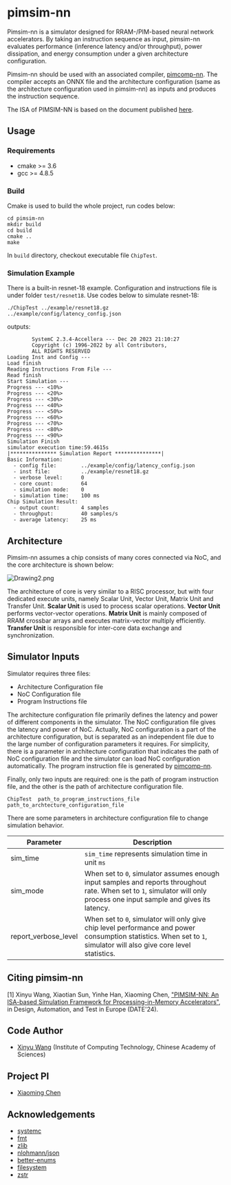 # pimsim-nn

Pimsim-nn is a simulator designed for RRAM-/PIM-based neural network accelerators. By taking an instruction sequence as input, pimsim-nn evaluates performance (inference latency and/or throughput), power dissipation, and energy consumption under a given architecture configuration.

Pimsim-nn should be used with an associated compiler, [pimcomp-nn](https://github.com/sunxt99/PIMCOMP-NN). The compiler accepts an ONNX file and the architecture configuration (same as the architecture configuration used in pimsim-nn) as inputs and produces the instruction sequence.

The ISA of PIMSIM-NN is based on the document published [here](https://arxiv.org/abs/2308.06449).


## Usage

### Requirements

- cmake >= 3.6
- gcc >= 4.8.5

### Build

Cmake is used to build the whole project, run codes below:

```shell
cd pimsim-nn
mkdir build
cd build 
cmake ..
make 
```

In `build` directory, checkout executable file `ChipTest`.

### Simulation Example

There is a built-in resnet-18 example. Configuration and instructions file is under folder `test/resnet18`. Use codes below to simulate resnet-18:

```shell
./ChipTest ../example/resnet18.gz ../example/config/latency_config.json
```
outputs:
```shell
        SystemC 2.3.4-Accellera --- Dec 20 2023 21:10:27
        Copyright (c) 1996-2022 by all Contributors,
        ALL RIGHTS RESERVED
Loading Inst and Config ---
Load finish
Reading Instructions From File ---
Read finish
Start Simulation ---
Progress --- <10%>
Progress --- <20%>
Progress --- <30%>
Progress --- <40%>
Progress --- <50%>
Progress --- <60%>
Progress --- <70%>
Progress --- <80%>
Progress --- <90%>
Simulation Finish
simulator execution time:59.4615s
|*************** Simulation Report ***************|
Basic Information:
  - config file:        ../example/config/latency_config.json
  - inst file:          ../example/resnet18.gz
  - verbose level:      0
  - core count:         64
  - simulation mode:    0
  - simulation time:    100 ms
Chip Simulation Result:
  - output count:       4 samples
  - throughput:         40 samples/s
  - average latency:    25 ms
```

## Architecture

Pimsim-nn assumes a chip consists of many cores connected via NoC, and the core architecture is shown below:

![Drawing2.png](https://s2.loli.net/2023/12/20/DCyJl81rfTSxqG7.png)

The architecture of core is very similar to a RISC processor, but with four dedicated execute units, namely Scalar Unit, Vector Unit, Matrix Unit and Transfer Unit. **Scalar Unit** is used to process scalar operations. **Vector Unit** performs vector-vector operations. **Matrix Unit** is mainly composed of RRAM crossbar arrays and executes matrix-vector multiply efficiently. **Transfer Unit** is responsible for inter-core data exchange and synchronization. 

## Simulator Inputs

Simulator requires three files:
- Architecture Configuration file 
- NoC Configuration file 
- Program Instructions file

The architecture configuration file primarily defines the latency and power of different components in the simulator. The NoC configuration file gives the latency and power of NoC. Actually, NoC configuration is a part of the architecture configuration, but is separated as an independent file due to the large number of configuration parameters it requires. For simplicity, there is a parameter in architecture configuration that indicates the path of NoC configuration file and the simulator can load NoC configuration automatically. The program instruction file is generated by [pimcomp-nn](https://github.com/sunxt99/PIMCOMP-NN).

Finally, only two inputs are required: one is the path of program instruction file, and the other is the path of architecture configuration file.   


``` shell
ChipTest  path_to_program_instructions_file  path_to_archtecture_configuration_file 
```

There are some parameters in architecture configuration file to change simulation behavior.

| Parameter            | Description                                                  |
| -------------------- | ------------------------------------------------------------ |
| sim_time             | `sim_time` represents simulation time in unit `ms`           |
| sim_mode             | When set to `0`, simulator assumes enough input samples and reports throughout rate. When set to `1`,  simulator will only process one input sample and gives its latency. |
| report_verbose_level | When set to `0`, simulator will only give chip level performance and power consumption statistics. When set to `1`, simulator will also give core level statistics. |

## Citing pimsim-nn

[1] Xinyu Wang, Xiaotian Sun, Yinhe Han, Xiaoming Chen, ["PIMSIM-NN: An ISA-based Simulation Framework for Processing-in-Memory Accelerators"](https://github.com/wangxy-2000/pimsim-nn/blob/main/doc/DATE_LBR.pdf), in Design, Automation, and Test in Europe (DATE'24).

## Code Author
- [Xinyu Wang](wangxinyu22s@ict.ac.cn) (Institute of Computing Technology, Chinese Academy of Sciences)

## Project PI
- [Xiaoming Chen](https://people.ucas.edu.cn/~chenxm)

## Acknowledgements
- [systemc](https://github.com/accellera-official/systemc)
- [fmt](https://github.com/fmtlib/fmt)
- [zlib](https://github.com/madler/zlib)
- [nlohmann/json](https://github.com/nlohmann/json)
- [better-enums](https://github.com/aantron/better-enums)
- [filesystem](https://github.com/gulrak/filesystem)
- [zstr](https://github.com/mateidavid/zstr)